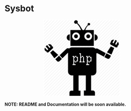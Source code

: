 # Sysbot

<p align="center">
  <img src="logo.png" title="Sysbot-Logo" width="50%">
</p>

**NOTE: README and Documentation will be soon available.**